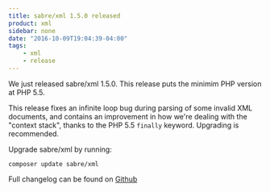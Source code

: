 ```yaml
---
title: sabre/xml 1.5.0 released
product: xml 
sidebar: none
date: "2016-10-09T19:04:39-04:00"
tags:
    - xml 
    - release
---
```


We just released sabre/xml 1.5.0. This release puts the minimim PHP version at
PHP 5.5.

This release fixes an infinite loop bug during parsing of some invalid XML
documents, and contains an improvement in how we're dealing with the "context
stack", thanks to the PHP 5.5 `finally` keyword. Upgrading is recommended.

Upgrade sabre/xml by running:

    composer update sabre/xml

Full changelog can be found on [Github][1]

[1]: https://github.com/sabre-io/xml/blob/1.5.0/CHANGELOG.md
[2]: https://github.com/sabre-io/xml/releases
